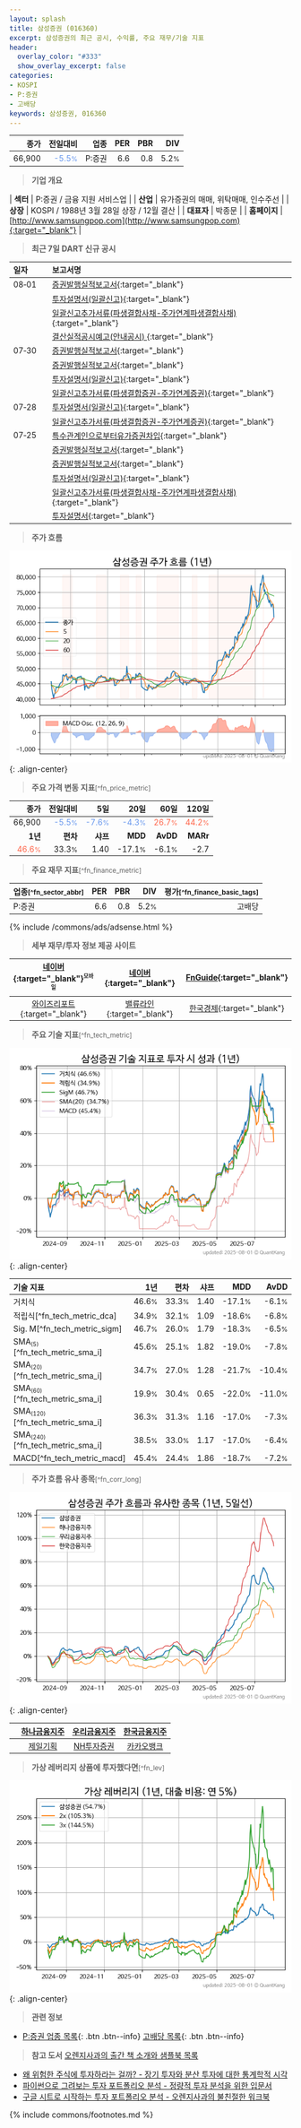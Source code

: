 ```yaml
---
layout: splash
title: 삼성증권 (016360)
excerpt: 삼성증권의 최근 공시, 수익률, 주요 재무/기술 지표
header:
  overlay_color: "#333"
  show_overlay_excerpt: false
categories:
- KOSPI
- P:증권
- 고배당
keywords: 삼성증권, 016360
---
```


| **종가** | **전일대비** | **업종** | **PER** | **PBR** | **DIV** |
| -------: | -----------: | -------: | ------: | ------: | ------: |
| 66,900 | <span style="color: cornflowerblue">-5.5<small>%</small></span> | P:증권 | 6.6 | 0.8 | 5.2<small>%</small> |

<!-- more -->


> **기업 개요**<a id="company"></a>

| <span style="white-space:nowrap;">**섹터**</span> | P:증권 / 금융 지원 서비스업 |
| <span style="white-space:nowrap;">**산업**</span> | 유가증권의 매매, 위탁매매, 인수주선 |
| <span style="white-space:nowrap;">**상장**</span> | KOSPI / 1988년 3월 28일 상장 / 12월 결산 |
| <span style="white-space:nowrap;">**대표자**</span> | 박종문 |
| <span style="white-space:nowrap;">**홈페이지**</span> | [http://www.samsungpop.com](http://www.samsungpop.com){:target="_blank"} |


> **최근 7일 DART 신규 공시**<a id="dart"></a>

| **일자** |      | **보고서명** |
| :------- | :--- | :----------- |
| 08&#x2011;01 | | [증권발행실적보고서](https://dart.fss.or.kr/dsaf001/main.do?rcpNo=20250801000251){:target="_blank"} |
|  | | [투자설명서(일괄신고)](https://dart.fss.or.kr/dsaf001/main.do?rcpNo=20250801000159){:target="_blank"} |
|  | | [일괄신고추가서류(파생결합사채-주가연계파생결합사채)](https://dart.fss.or.kr/dsaf001/main.do?rcpNo=20250801000122){:target="_blank"} |
|  | | [결산실적공시예고(안내공시)              ](https://dart.fss.or.kr/dsaf001/main.do?rcpNo=20250801800076){:target="_blank"} |
| 07&#x2011;30 | | [증권발행실적보고서](https://dart.fss.or.kr/dsaf001/main.do?rcpNo=20250730000215){:target="_blank"} |
|  | | [증권발행실적보고서](https://dart.fss.or.kr/dsaf001/main.do?rcpNo=20250730000213){:target="_blank"} |
|  | | [투자설명서(일괄신고)](https://dart.fss.or.kr/dsaf001/main.do?rcpNo=20250730000058){:target="_blank"} |
|  | | [일괄신고추가서류(파생결합증권-주가연계증권)](https://dart.fss.or.kr/dsaf001/main.do?rcpNo=20250730000047){:target="_blank"} |
| 07&#x2011;28 | | [투자설명서(일괄신고)](https://dart.fss.or.kr/dsaf001/main.do?rcpNo=20250728000117){:target="_blank"} |
|  | | [일괄신고추가서류(파생결합증권-주가연계증권)](https://dart.fss.or.kr/dsaf001/main.do?rcpNo=20250728000095){:target="_blank"} |
| 07&#x2011;25 | | [특수관계인으로부터유가증권차입](https://dart.fss.or.kr/dsaf001/main.do?rcpNo=20250725000761){:target="_blank"} |
|  | | [증권발행실적보고서](https://dart.fss.or.kr/dsaf001/main.do?rcpNo=20250725000687){:target="_blank"} |
|  | | [증권발행실적보고서](https://dart.fss.or.kr/dsaf001/main.do?rcpNo=20250725000475){:target="_blank"} |
|  | | [투자설명서(일괄신고)](https://dart.fss.or.kr/dsaf001/main.do?rcpNo=20250725000269){:target="_blank"} |
|  | | [일괄신고추가서류(파생결합사채-주가연계파생결합사채)](https://dart.fss.or.kr/dsaf001/main.do?rcpNo=20250725000150){:target="_blank"} |
|  | | [투자설명서](https://dart.fss.or.kr/dsaf001/main.do?rcpNo=20250725000018){:target="_blank"} |


> **주가 흐름**<a id="price"></a>

![016360](/stock/images/016360.png){: .align-center}


> **주요 가격 변동 지표**<small>[^fn_price_metric]</small>

| **종가** | **전일대비** | **5일** | **20일** | **60일** | **120일** |
| -------: | -----------: | ------: | -------: | -------: | --------: |
| 66,900 | <span style="color: cornflowerblue">-5.5<small>%</small></span> | <span style="color: cornflowerblue">-7.6<small>%</small></span> | <span style="color: cornflowerblue">-4.3<small>%</small></span> | <span style="color: tomato">26.7<small>%</small></span> | <span style="color: tomato">44.2<small>%</small></span> |
| **1년** | **편차** | **샤프** | **MDD** | **AvDD** | **MARr** |
| <span style="color: tomato">46.6<small>%</small></span> | 33.3<small>%</small> | 1.40 | -17.1<small>%</small> | -6.1<small>%</small> | -2.7 |


> **주요 재무 지표**<small>[^fn_finance_metric]</small>

| **업종**<small>[^fn_sector_abbr]</small> | **PER** | **PBR** | **DIV** | **평가**<small>[^fn_finance_basic_tags]</small> |
| :--------------------------------------- | ------: | ------: | ------: | ----------------------------------------------: |
| P:증권 | 6.6 | 0.8 | 5.2<small>%</small> | 고배당 |



{% include /commons/ads/adsense.html %}

> **세부 재무/투자 정보 제공 사이트**

| [네이버](https://m.stock.naver.com/domestic/stock/016360/finance/summary){:target="_blank"}<sup><small>모바일</small></sup> | [네이버](https://finance.naver.com/item/coinfo.naver?code=016360){:target="_blank"} | [FnGuide](https://comp.fnguide.com/SVO2/ASP/SVD_Invest.asp?gicode=A016360&MenuYn=Y){:target="_blank"} |
| :---: | :---: | :---: |
| [와이즈리포트](https://comp.wisereport.co.kr/company/c1040001.aspx?cmp_cd=016360){:target="_blank"} | [밸류라인](https://www.valueline.co.kr/finance/summary/016360){:target="_blank"} | [한국경제](https://markets.hankyung.com/stock/016360/financial-summary){:target="_blank"} |


> **주요 기술 지표**<small>[^fn_tech_metric]</small>


![016360](/stock/images/016360_tech.png){: .align-center}

| **기술 지표** | **1년** | **편차** | **샤프** | **MDD** | **AvDD** |
| :------------ | ------: | -----------: | -------: | ------: | -------: |
| 거치식 | 46.6<small>%</small> | 33.3<small>%</small> | 1.40 | -17.1<small>%</small> | -6.1<small>%</small> |
| 적립식[^fn_tech_metric_dca] | 34.9<small>%</small> | 32.1<small>%</small> | 1.09 | -18.6<small>%</small> | -6.8<small>%</small> |
| Sig. M[^fn_tech_metric_sigm] | 46.7<small>%</small> | 26.0<small>%</small> | 1.79 | -18.3<small>%</small> | -6.5<small>%</small> |
| SMA<small><sub>(5)</sub></small>[^fn_tech_metric_sma_i] | 45.6<small>%</small> | 25.1<small>%</small> | 1.82 | -19.0<small>%</small> | -7.8<small>%</small> |
| SMA<small><sub>(20)</sub></small>[^fn_tech_metric_sma_i] | 34.7<small>%</small> | 27.0<small>%</small> | 1.28 | -21.7<small>%</small> | -10.4<small>%</small> |
| SMA<small><sub>(60)</sub></small>[^fn_tech_metric_sma_i] | 19.9<small>%</small> | 30.4<small>%</small> | 0.65 | -22.0<small>%</small> | -11.0<small>%</small> |
| SMA<small><sub>(120)</sub></small>[^fn_tech_metric_sma_i] | 36.3<small>%</small> | 31.3<small>%</small> | 1.16 | -17.0<small>%</small> | -7.3<small>%</small> |
| SMA<small><sub>(240)</sub></small>[^fn_tech_metric_sma_i] | 38.5<small>%</small> | 33.0<small>%</small> | 1.17 | -17.0<small>%</small> | -6.4<small>%</small> |
| MACD[^fn_tech_metric_macd] | 45.4<small>%</small> | 24.4<small>%</small> | 1.86 | -18.7<small>%</small> | -7.2<small>%</small> |


> **주가 흐름 유사 종목**<a id="corr"></a><small>[^fn_corr_long]</small>

![016360](/stock/images/016360_corr.png){: .align-center}

|       | [하나금융지주](/086790/) | [우리금융지주](/316140/) | [한국금융지주](/071050/) |
| :---: | :------------------------------------: | :------------------------------------: | :------------------------------------: |
|       | [제일기획](/030000/) | [NH투자증권](/005940/) | [카카오뱅크](/323410/) |


> **가상 레버리지 상품에 투자했다면**<a id="2x"></a><small>[^fn_lev]</small>

![016360](/stock/images/016360_2x.png){: .align-center}


> **관련 정보**

- [P:증권 업종 목록](/stats/sector/kospi_업종_증권_종목/){: .btn .btn--info} [고배당 목록](/fn/fn_high_div/){: .btn .btn--info}

> **참고 도서** [오렌지사과의 출간 책 소개와 샘플북 목록](https://kongdori.tistory.com/691)

- [왜 위험한 주식에 투자하라는 걸까? - 장기 투자와 분산 투자에 대한 통계학적 시각](https://kongdori.tistory.com/421)
- [파이썬으로 그려보는 투자 포트폴리오 분석  - 정량적 투자 분석을 위한 입문서](https://kongdori.tistory.com/643)
- [구글 시트로 시작하는 투자 포트폴리오 분석 - 오렌지사과의 불친절한 워크북](https://kongdori.tistory.com/449)


{% include commons/footnotes.md %}